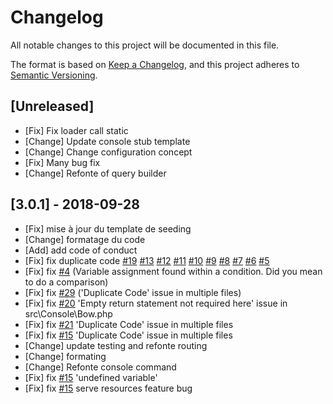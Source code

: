 # Changelog

All notable changes to this project will be documented in this file.

The format is based on [Keep a Changelog](https://keepachangelog.com/en/1.0.0/),
and this project adheres to [Semantic Versioning](https://semver.org/spec/v2.0.0.html).

## [Unreleased]

- [Fix] Fix loader call static
- [Change] Update console stub template
- [Change] Change configuration concept
- [Fix] Many bug fix
- [Change] Refonte of query builder

## [3.0.1] - 2018-09-28 

- [Fix] mise à jour du template de seeding 
- [Change] formatage du code
- [Add] add code of conduct
- [Fix] fix duplicate code [#19](https://github.com/bowphp/framework/issues/19) [#13](https://github.com/bowphp/framework/issues/13) [#12](https://github.com/bowphp/framework/issues/12) [#11](https://github.com/bowphp/framework/issues/12) [#10](https://github.com/bowphp/framework/issues/10) [#9](https://github.com/bowphp/framework/issues/9) [#8](https://github.com/bowphp/framework/issues/8) [#7](https://github.com/bowphp/framework/issues/7) [#6](https://github.com/bowphp/framework/issues/6) [#5](https://github.com/bowphp/framework/issues/5)
- [Fix] fix [#4](https://github.com/bowphp/framework/issues/4) (Variable assignment found within a condition. Did you mean to do a comparison)
- [Fix] fix [#29](https://github.com/bowphp/framework/issues/29) ('Duplicate Code' issue in multiple files)
- [Fix] fix [#20](https://github.com/bowphp/framework/issues/20) 'Empty return statement not required here' issue in src\Console\Bow.php
- [Fix] fix [#21](https://github.com/bowphp/framework/issues/21) 'Duplicate Code' issue in multiple files
- [Fix] fix [#15](https://github.com/bowphp/framework/issues/15) 'Duplicate Code' issue in multiple files
- [Change] update testing and refonte routing
- [Change] formating
- [Change] Refonte console command
- [Fix] fix [#15](https://github.com/bowphp/framework/issues/15) 'undefined variable'
- [Fix] fix [#15](https://github.com/bowphp/framework/issues/34) serve resources feature bug